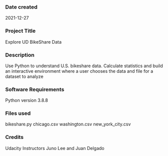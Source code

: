 
### Date created
2021-12-27

### Project Title
Explore UD BikeShare Data

### Description
Use Python to understand U.S. bikeshare data. Calculate statistics and build an interactive environment where a user chooses the data and file for a dataset to analyze

### Software Requirements
Python version 3.8.8

### Files used
bikeshare.py
chicago.csv
washington.csv
new_york_city.csv

### Credits
Udacity Instructors Juno Lee and Juan Delgado

